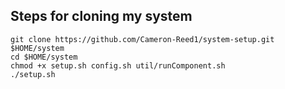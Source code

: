 ## Steps for cloning my system

```
git clone https://github.com/Cameron-Reed1/system-setup.git $HOME/system
cd $HOME/system
chmod +x setup.sh config.sh util/runComponent.sh
./setup.sh
```
